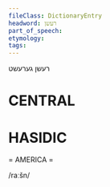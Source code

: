 ```yaml
---
fileClass: DictionaryEntry
headword: רעשן
part_of_speech: 
etymology: 
tags: 
---
```

רעשן
גערעשט

CENTRAL
========

HASIDIC
=======
= AMERICA = 

/raːšn/